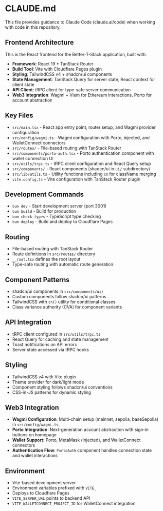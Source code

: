 # CLAUDE.md

This file provides guidance to Claude Code (claude.ai/code) when working with code in this repository.

## Frontend Architecture

This is the React frontend for the Better-T-Stack application, built with:

- **Framework**: React 19 + TanStack Router
- **Build Tool**: Vite with Cloudflare Pages plugin
- **Styling**: TailwindCSS v4 + shadcn/ui components
- **State Management**: TanStack Query for server state, React context for client state
- **API Client**: tRPC client for type-safe server communication
- **Web3 Integration**: Wagmi + Viem for Ethereum interactions, Porto for account abstraction

## Key Files

- `src/main.tsx` - React app entry point, router setup, and Wagmi provider configuration
- `src/config/wagmi.ts` - Wagmi configuration with Porto, injected, and WalletConnect connectors
- `src/routes/` - File-based routing with TanStack Router
- `src/components/porto-auth.tsx` - Porto authentication component with wallet connection UI
- `src/utils/trpc.ts` - tRPC client configuration and React Query setup
- `src/components/` - React components (shadcn/ui in `ui/` subdirectory)
- `src/lib/utils.ts` - Utility functions including `cn` for className merging
- `vite.config.ts` - Vite configuration with TanStack Router plugin

## Development Commands

- `bun dev` - Start development server (port 3001)
- `bun build` - Build for production
- `bun check-types` - TypeScript type checking
- `bun deploy` - Build and deploy to Cloudflare Pages

## Routing

- File-based routing with TanStack Router
- Route definitions in `src/routes/` directory
- `__root.tsx` defines the root layout
- Type-safe routing with automatic route generation

## Component Patterns

- shadcn/ui components in `src/components/ui/`
- Custom components follow shadcn/ui patterns
- TailwindCSS with `cn()` utility for conditional classes
- Class variance authority (CVA) for component variants

## API Integration

- tRPC client configured in `src/utils/trpc.ts`
- React Query for caching and state management
- Toast notifications on API errors
- Server state accessed via tRPC hooks

## Styling

- TailwindCSS v4 with Vite plugin
- Theme provider for dark/light mode
- Component styling follows shadcn/ui conventions
- CSS-in-JS patterns for dynamic styling

## Web3 Integration

- **Wagmi Configuration**: Multi-chain setup (mainnet, sepolia, baseSepolia) in `src/config/wagmi.ts`
- **Porto Integration**: Next-generation account abstraction with sign-in buttons on homepage
- **Wallet Support**: Porto, MetaMask (injected), and WalletConnect connectors
- **Authentication Flow**: `PortoAuth` component handles connection state and wallet interactions

## Environment

- Vite-based development server
- Environment variables prefixed with `VITE_`
- Deploys to Cloudflare Pages
- `VITE_SERVER_URL` points to backend API
- `VITE_WALLETCONNECT_PROJECT_ID` for WalletConnect integration